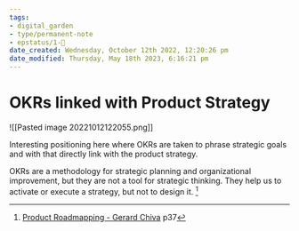 ```yaml
---
tags: 
- digital_garden
- type/permanent-note
- epstatus/1-🌱
date_created: Wednesday, October 12th 2022, 12:20:26 pm
date_modified: Thursday, May 18th 2023, 6:16:21 pm
---
```

# OKRs linked with Product Strategy

![[Pasted image 20221012122055.png]]

Interesting positioning here where OKRs are taken to phrase strategic goals and with that directly link with the product strategy.


OKRs are a methodology for strategic planning and organizational improvement, but they are not a tool for strategic thinking. They help us to activate or execute a strategy, but not to design it. [^1]


[^1]: [Product Roadmapping - Gerard Chiva](https://leanpub.com/product-roadmapping-in-practice) p37